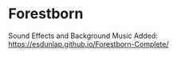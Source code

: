 # Forestborn
Sound Effects and Background Music Added: https://esdunlap.github.io/Forestborn-Complete/
